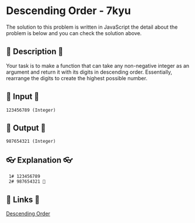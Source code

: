 # Descending Order - 7kyu

The solution to this problem is written in JavaScript the detail about the problem is below and you can check the solution above.

## 💬 Description 💬

Your task is to make a function that can take any non-negative integer as an argument and return it with its digits in descending order. Essentially, rearrange the digits to create the highest possible number.

## 🥚 Input 🥚

```
123456789 (Integer)
```

## 🐣 Output 🐣

```
987654321 (Integer)
```

## 👓 Explanation 👓

```
 1# 123456789
 2# 987654321 🎉
```

## 🔗 Links 🔗

[Descending Order](https://www.codewars.com/kata/5467e4d82edf8bbf40000155)
